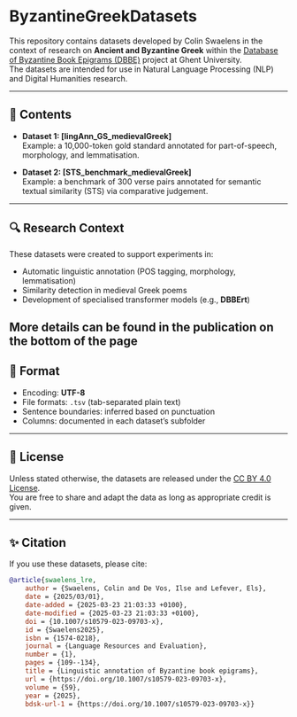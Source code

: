# ByzantineGreekDatasets

This repository contains datasets developed by Colin Swaelens in the context of research on **Ancient and Byzantine Greek** within the [Database of Byzantine Book Epigrams (DBBE)](https://www.dbbe.ugent.be) project at Ghent University.  
The datasets are intended for use in Natural Language Processing (NLP) and Digital Humanities research.

---

## 📂 Contents

- **Dataset 1: [lingAnn_GS_medievalGreek]**  
  Example: a 10,000-token gold standard annotated for part-of-speech, morphology, and lemmatisation.

- **Dataset 2: [STS_benchmark_medievalGreek]**  
  Example: a benchmark of 300 verse pairs annotated for semantic textual similarity (STS) via comparative judgement.

---

## 🔍 Research Context

These datasets were created to support experiments in:
- Automatic linguistic annotation (POS tagging, morphology, lemmatisation)  
- Similarity detection in medieval Greek poems
- Development of specialised transformer models (e.g., **DBBErt**)  

More details can be found in the publication on the bottom of the page
---

## 📑 Format

- Encoding: **UTF-8**  
- File formats: `.tsv`  (tab-separated plain text)  
- Sentence boundaries: inferred based on punctuation  
- Columns: documented in each dataset’s subfolder

---

## 📜 License

Unless stated otherwise, the datasets are released under the [CC BY 4.0 License](https://creativecommons.org/licenses/by/4.0/).  
You are free to share and adapt the data as long as appropriate credit is given.

---

## ✨ Citation

If you use these datasets, please cite:

```bibtex
@article{swaelens_lre,
	author = {Swaelens, Colin and De Vos, Ilse and Lefever, Els},
	date = {2025/03/01},
	date-added = {2025-03-23 21:03:33 +0100},
	date-modified = {2025-03-23 21:03:33 +0100},
	doi = {10.1007/s10579-023-09703-x},
	id = {Swaelens2025},
	isbn = {1574-0218},
	journal = {Language Resources and Evaluation},
	number = {1},
	pages = {109--134},
	title = {Linguistic annotation of Byzantine book epigrams},
	url = {https://doi.org/10.1007/s10579-023-09703-x},
	volume = {59},
	year = {2025},
	bdsk-url-1 = {https://doi.org/10.1007/s10579-023-09703-x}}
